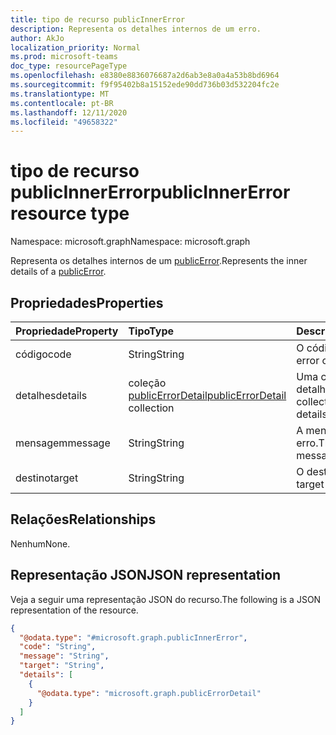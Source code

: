 ```yaml
---
title: tipo de recurso publicInnerError
description: Representa os detalhes internos de um erro.
author: AkJo
localization_priority: Normal
ms.prod: microsoft-teams
doc_type: resourcePageType
ms.openlocfilehash: e8380e8836076687a2d6ab3e8a0a4a53b8bd6964
ms.sourcegitcommit: f9f95402b8a15152ede90dd736b03d532204fc2e
ms.translationtype: MT
ms.contentlocale: pt-BR
ms.lasthandoff: 12/11/2020
ms.locfileid: "49658322"
---
```

# <a name="publicinnererror-resource-type"></a><span data-ttu-id="09407-103">tipo de recurso publicInnerError</span><span class="sxs-lookup"><span data-stu-id="09407-103">publicInnerError resource type</span></span>

<span data-ttu-id="09407-104">Namespace: microsoft.graph</span><span class="sxs-lookup"><span data-stu-id="09407-104">Namespace: microsoft.graph</span></span>

<span data-ttu-id="09407-105">Representa os detalhes internos de um [publicError](../resources/publicerrordetail.md).</span><span class="sxs-lookup"><span data-stu-id="09407-105">Represents the inner details of a [publicError](../resources/publicerrordetail.md).</span></span> 
## <a name="properties"></a><span data-ttu-id="09407-106">Propriedades</span><span class="sxs-lookup"><span data-stu-id="09407-106">Properties</span></span>
|<span data-ttu-id="09407-107">Propriedade</span><span class="sxs-lookup"><span data-stu-id="09407-107">Property</span></span>|<span data-ttu-id="09407-108">Tipo</span><span class="sxs-lookup"><span data-stu-id="09407-108">Type</span></span>|<span data-ttu-id="09407-109">Descrição</span><span class="sxs-lookup"><span data-stu-id="09407-109">Description</span></span>|
|:---|:---|:---|
|<span data-ttu-id="09407-110">código</span><span class="sxs-lookup"><span data-stu-id="09407-110">code</span></span>|<span data-ttu-id="09407-111">String</span><span class="sxs-lookup"><span data-stu-id="09407-111">String</span></span>|<span data-ttu-id="09407-112">O código de erro.</span><span class="sxs-lookup"><span data-stu-id="09407-112">The error code.</span></span>|
|<span data-ttu-id="09407-113">detalhes</span><span class="sxs-lookup"><span data-stu-id="09407-113">details</span></span>|<span data-ttu-id="09407-114">coleção [publicErrorDetail](../resources/publicerrordetail.md)</span><span class="sxs-lookup"><span data-stu-id="09407-114">[publicErrorDetail](../resources/publicerrordetail.md) collection</span></span>|<span data-ttu-id="09407-115">Uma coleção de detalhes de erro.</span><span class="sxs-lookup"><span data-stu-id="09407-115">A collection of error details.</span></span>|
|<span data-ttu-id="09407-116">mensagem</span><span class="sxs-lookup"><span data-stu-id="09407-116">message</span></span>|<span data-ttu-id="09407-117">String</span><span class="sxs-lookup"><span data-stu-id="09407-117">String</span></span>|<span data-ttu-id="09407-118">A mensagem de erro.</span><span class="sxs-lookup"><span data-stu-id="09407-118">The error message.</span></span>|
|<span data-ttu-id="09407-119">destino</span><span class="sxs-lookup"><span data-stu-id="09407-119">target</span></span>|<span data-ttu-id="09407-120">String</span><span class="sxs-lookup"><span data-stu-id="09407-120">String</span></span>|<span data-ttu-id="09407-121">O destino do erro.</span><span class="sxs-lookup"><span data-stu-id="09407-121">The target of the error.</span></span>|

## <a name="relationships"></a><span data-ttu-id="09407-122">Relações</span><span class="sxs-lookup"><span data-stu-id="09407-122">Relationships</span></span>
<span data-ttu-id="09407-123">Nenhum</span><span class="sxs-lookup"><span data-stu-id="09407-123">None.</span></span>

## <a name="json-representation"></a><span data-ttu-id="09407-124">Representação JSON</span><span class="sxs-lookup"><span data-stu-id="09407-124">JSON representation</span></span>
<span data-ttu-id="09407-125">Veja a seguir uma representação JSON do recurso.</span><span class="sxs-lookup"><span data-stu-id="09407-125">The following is a JSON representation of the resource.</span></span>
<!-- {
  "blockType": "resource",
  "@odata.type": "microsoft.graph.publicInnerError"
}
-->
``` json
{
  "@odata.type": "#microsoft.graph.publicInnerError",
  "code": "String",
  "message": "String",
  "target": "String",
  "details": [
    {
      "@odata.type": "microsoft.graph.publicErrorDetail"
    }
  ]
}
```

